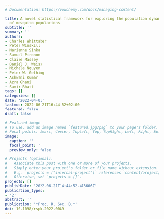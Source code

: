 ```yaml
---
# Documentation: https://wowchemy.com/docs/managing-content/

title: A novel statistical framework for exploring the population dynamics and seasonality
  of mosquito populations
subtitle: ''
summary: ''
authors:
- Charles Whittaker
- Peter Winskill
- Marianne Sinka
- Samuel Pironon
- Claire Massey
- Daniel J. Weiss
- Michele Nguyen
- Peter W. Gething
- Ashwani Kumar
- Azra Ghani
- Samir Bhatt
tags: []
categories: []
date: '2022-04-01'
lastmod: 2022-06-21T16:44:52+02:00
featured: false
draft: false

# Featured image
# To use, add an image named `featured.jpg/png` to your page's folder.
# Focal points: Smart, Center, TopLeft, Top, TopRight, Left, Right, BottomLeft, Bottom, BottomRight.
image:
  caption: ''
  focal_point: ''
  preview_only: false

# Projects (optional).
#   Associate this post with one or more of your projects.
#   Simply enter your project's folder or file name without extension.
#   E.g. `projects = ["internal-project"]` references `content/project/deep-learning/index.md`.
#   Otherwise, set `projects = []`.
projects: []
publishDate: '2022-06-21T14:44:52.473606Z'
publication_types:
- '2'
abstract: ''
publication: '*Proc. R. Soc. B.*'
doi: 10.1098/rspb.2022.0089
---
```

